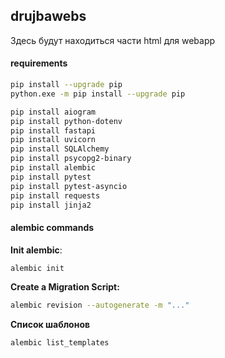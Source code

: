 ## drujbawebs
Здесь будут находиться части html для webapp

#### requirements
```bash
pip install --upgrade pip
python.exe -m pip install --upgrade pip

pip install aiogram
pip install python-dotenv
pip install fastapi
pip install uvicorn
pip install SQLAlchemy
pip install psycopg2-binary
pip install alembic
pip install pytest
pip install pytest-asyncio
pip install requests
pip install jinja2
```
#### alembic commands

**Init alembic**:
```bash
alembic init
```

**Create a Migration Script:**
```bash
alembic revision --autogenerate -m "..."
```
**Список шаблонов**
```bash
alembic list_templates
```

